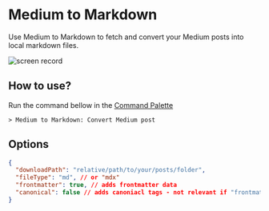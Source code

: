 # Medium to Markdown

Use Medium to Markdown to fetch and convert your Medium posts into local markdown files.

<img src="https://user-images.githubusercontent.com/3723951/105638156-dacf3b00-5e79-11eb-9080-b42d29692d43.gif" alt="screen record">

## How to use?

Run the command bellow in the [Command Palette](https://code.visualstudio.com/docs/getstarted/userinterface#_command-palette)

```
> Medium to Markdown: Convert Medium post
```

## Options

```json
{
  "downloadPath": "relative/path/to/your/posts/folder",
  "fileType": "md", // or "mdx"
  "frontmatter": true, // adds frontmatter data
  "canonical": false // adds canoniacl tags - not relevant if "frontmatter" = false
}
```